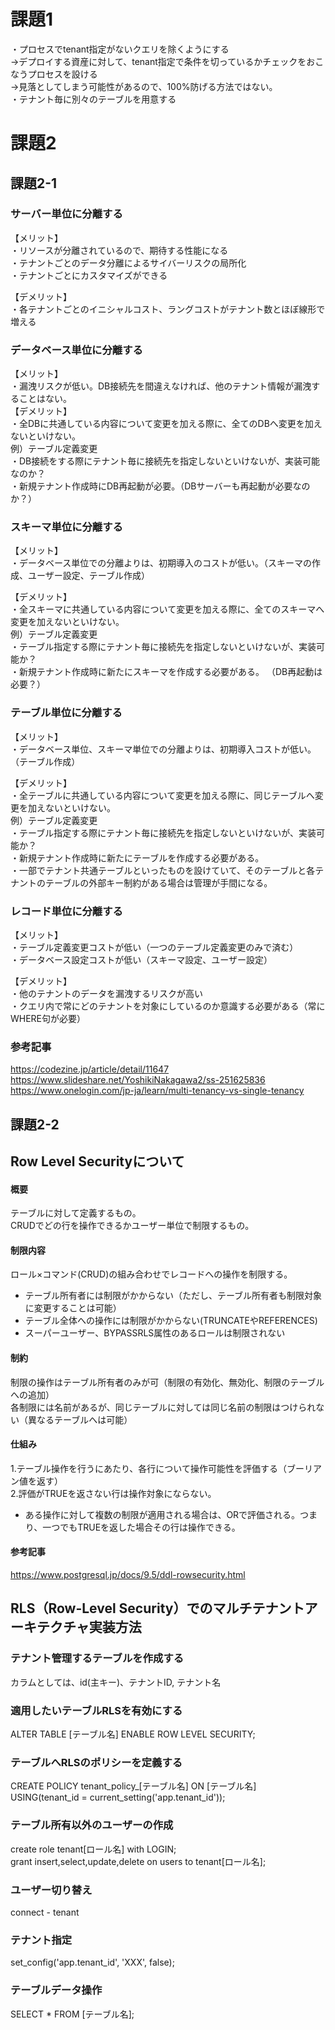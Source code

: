 # 課題1
・プロセスでtenant指定がないクエリを除くようにする  
→デプロイする資産に対して、tenant指定で条件を切っているかチェックをおこなうプロセスを設ける  
→見落としてしまう可能性があるので、100%防げる方法ではない。  
・テナント毎に別々のテーブルを用意する  

# 課題2
## 課題2-1
### サーバー単位に分離する  
【メリット】  
・リソースが分離されているので、期待する性能になる  
・テナントごとのデータ分離によるサイバーリスクの局所化  
・テナントごとにカスタマイズができる

【デメリット】  
・各テナントごとのイニシャルコスト、ラングコストがテナント数とほぼ線形で増える  

### データベース単位に分離する  
【メリット】  
・漏洩リスクが低い。DB接続先を間違えなければ、他のテナント情報が漏洩することはない。  
【デメリット】  
・全DBに共通している内容について変更を加える際に、全てのDBへ変更を加えないといけない。  
例）テーブル定義変更  
・DB接続をする際にテナント毎に接続先を指定しないといけないが、実装可能なのか？  
・新規テナント作成時にDB再起動が必要。（DBサーバーも再起動が必要なのか？）  

### スキーマ単位に分離する  
【メリット】  
・データベース単位での分離よりは、初期導入のコストが低い。（スキーマの作成、ユーザー設定、テーブル作成）  

【デメリット】  
・全スキーマに共通している内容について変更を加える際に、全てのスキーマへ変更を加えないといけない。  
例）テーブル定義変更  
・テーブル指定する際にテナント毎に接続先を指定しないといけないが、実装可能か？  
・新規テナント作成時に新たにスキーマを作成する必要がある。  （DB再起動は必要？）  

### テーブル単位に分離する
【メリット】  
・データベース単位、スキーマ単位での分離よりは、初期導入コストが低い。（テーブル作成）  

【デメリット】  
・全テーブルに共通している内容について変更を加える際に、同じテーブルへ変更を加えないといけない。  
例）テーブル定義変更  
・テーブル指定する際にテナント毎に接続先を指定しないといけないが、実装可能か？  
・新規テナント作成時に新たにテーブルを作成する必要がある。  
・一部でテナント共通テーブルといったものを設けていて、そのテーブルと各テナントのテーブルの外部キー制約がある場合は管理が手間になる。  

### レコード単位に分離する  
【メリット】  
・テーブル定義変更コストが低い（一つのテーブル定義変更のみで済む）  
・データベース設定コストが低い（スキーマ設定、ユーザー設定）  

【デメリット】  
・他のテナントのデータを漏洩するリスクが高い  
・クエリ内で常にどのテナントを対象にしているのか意識する必要がある（常にWHERE句が必要）  

### 参考記事
https://codezine.jp/article/detail/11647  
https://www.slideshare.net/YoshikiNakagawa2/ss-251625836  
https://www.onelogin.com/jp-ja/learn/multi-tenancy-vs-single-tenancy  

## 課題2-2
## Row Level Securityについて
#### 概要
テーブルに対して定義するもの。  
CRUDでどの行を操作できるかユーザー単位で制限するもの。  
#### 制限内容
ロール×コマンド(CRUD)の組み合わせでレコードへの操作を制限する。  
* テーブル所有者には制限がかからない（ただし、テーブル所有者も制限対象に変更することは可能）  
* テーブル全体への操作には制限がかからない(TRUNCATEやREFERENCES)  
* スーパーユーザー、BYPASSRLS属性のあるロールは制限されない  
#### 制約
制限の操作はテーブル所有者のみが可（制限の有効化、無効化、制限のテーブルへの追加）  
各制限には名前があるが、同じテーブルに対しては同じ名前の制限はつけられない（異なるテーブルへは可能）
#### 仕組み
1.テーブル操作を行うにあたり、各行について操作可能性を評価する（ブーリアン値を返す）  
2.評価がTRUEを返さない行は操作対象にならない。  
* ある操作に対して複数の制限が適用される場合は、ORで評価される。つまり、一つでもTRUEを返した場合その行は操作できる。  

#### 参考記事
https://www.postgresql.jp/docs/9.5/ddl-rowsecurity.html  

## RLS（Row-Level Security）でのマルチテナントアーキテクチャ実装方法

### テナント管理するテーブルを作成する
カラムとしては、id(主キー)、テナントID, テナント名
### 適用したいテーブルRLSを有効にする
ALTER TABLE [テーブル名] ENABLE ROW LEVEL SECURITY;
### テーブルへRLSのポリシーを定義する
CREATE POLICY tenant_policy_[テーブル名] ON [テーブル名]  
 USING(tenant_id = current_setting('app.tenant_id'));
### テーブル所有以外のユーザーの作成
create role tenant[ロール名] with LOGIN;  
grant insert,select,update,delete on users to tenant[ロール名];  
### ユーザー切り替え
connect - tenant
### テナント指定
set_config('app.tenant_id', 'XXX', false);
### テーブルデータ操作
SELECT * FROM [テーブル名];


